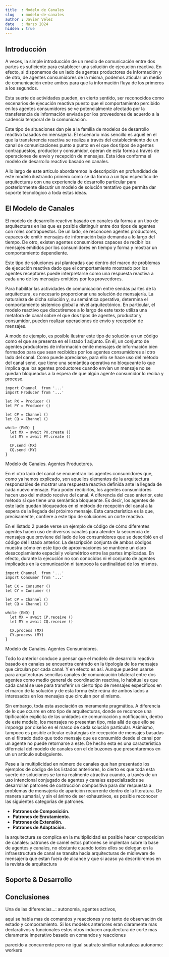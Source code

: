 ```yaml
---
title  : Modelo de Canales
slug   : modelo-de-canales
author : Javier Vélez
date   : Marzo 2024
hidden : true
---
```


## Introducción

A veces, la simple introducción de un medio de comunicación entre dos partes es suficiente para establecer una solución de ejecución reactiva. En efecto, si disponemos de un lado de agentes productores de información y de otro, de agentes consumidores de la misma, podemos aticular un medio de comunicación entre ambos para que la información fluya de los primeros a los segundos.

Esta suerte de actividades pueden, en cierto sentido, ser reconocidos como escenarios de ejecución reactiva puesto que el comportamiento percibido en los agentes consumidores se ve potencialmente afectado por la transferencia de información enviada por los proveedores de acuerdo a la cadencia temporal de la comunicación.

Este tipo de situaciones dan pie a la familia de modelos de desarrollo reactivo basados en mensajería. El escenario más sencillo es aquél en el que la transferencia reactiva se realiza a través del establecimiento de un canal de comunicaciones punto a punto en el que dos tipos de agentes contrapuestos, productor y consumidor, operan de esta forma a través de operaciones de envío y recepción de mensajes. Esta idea conforma el modelo de desarrollo reactivo basado en canales.

A lo largo de este articulo abordaremos la descripción en profundidad de este modelo ilustrando primero como se da forma a un tipo específico de arquitecturas con una experiencia de desarrollo particular para posteriormente discutir un modelo de solución tentativo que permita dar soporte tecnológico a toda estas ideas. 

## El Modelo de Canales

El modelo de desarrollo reactivo basado en canales da forma a un tipo de arquitecturas en las que es posible distinguir entre dos tipos de agentes con roles contrapuestos. De un lado, se reconocen agentes productores, capaces de emitir mensajes de información bajo demanda a lo largo del tiempo. De otro, existen agentes consumidores capaces de recibir los mensajes emitidos por los consumidores en tiempo y forma y mostrar un comportamiento dependiente.

Este tipo de soluciones así planteadas cae dentro del marco de problemas de ejecución reactiva dado que el comportamiento mostrado por los agentes receptores puede interpretarse como una respuesta reactiva a cada uno de los mensajes emitidos por los proveedores.

Para habilitar las actividades de comunicación entre sendas partes de la arquitectura, es necesario proporcionar una solución de mensajería. La naturaleza de dicha solución y, su semántica operativa, determina el comportamiento sistemico global a nivel arquitectónico. En particular, el modelo reactivo que discutiremos a lo largo de este texto utiliza una metafora de canal sobre el que dos tipos de agentes, productor y consumidor, pueden realizar operaciones de envío y recepción de mensajes.

A modo de ejemplo, es posible ilustrar este tipo de solución en un código como el que se presenta en el listado 1 adjunto. En él, un conjunto de agentes productores de información emite mensajes de información bien formados para que sean recibidos por los agentes consumidores al otro lado del canal. Como puede apreciarse, para ello se hace uso del método del canal send, que tiene una semántica operativa no bloqueante lo que implica que los agentes productores cuando envían un mensaje no se quedan bloqueados a la espera de que algún agente consumidor lo reciba y procese.

```
import Channel  from '...'
import Producer from '...'

let PX = Producer ()
let PY = Producer ()

let CP = Channel ()
let CQ = Channel ()

while (END) {
  let MX = await PX.create ()
  let MY = await PY.create ()

  CP.send (MX)
  CQ.send (MY)
}
```
<div class="listing">Modelo de Canales. Agentes Productores.</div>

En el otro lado del canal se encuentran los agentes consumidores que, como ya hemos explicado, son aquellos elementos de la arquitectura responsables de mostrar una respuesta reactiva definida ante la llegada de cada nuevo mensaje. Para poder recibirlos, los agentes consumidores hacen uso del método receive del canal. A diferencia del caso anterior, este método sí que tiene una semántica bloqueante. Es decir, los agentes de este lado quedan bloqueados en el método de recepción del canal a la espera de la llegada del próximo mensaje. Esta característica es la que, precisamente, confiere a este tipo de soluciones un corte reactivo.

En el listado 2 puede verse un ejemplo de código de cómo diferentes agentes hacen uso de diversos canales para atender la secuencia de mensajes que proviene del lado de los consumidores que se describió en el código del listado anterior. La descripción conjunta de ambos códigos muestra cómo en este tipo de aproximaciones se mantiene un claro desacoplamiento espacial y volumétrico entre las partes implicadas. En efecto, durante la ejecución no son conocidos ni el conjunto de agentes implicados en la comunicación ni tampoco la cardinalidad de los mismos. 

```
import Channel  from '...'
import Consumer from '...'

let CX = Consumer ()
let CY = Consumer ()

let CP = Channel ()
let CQ = Channel ()

while (END) {
  let MX = await CP.receive ()
  let MY = await CQ.receive ()

  CX.process (MX)
  CY.process (MY)
}
```
<div class="listing">Modelo de Canales. Agentes Consumidores.</div>

Todo lo anterior conduce a pensar que el modelo de desarrollo reactivo basado en canales se encuentra centrado en la tipología de los mensajes que circulan por cada canal. Y en efecto es así. Aunque pueden usarse para arquitecturas sencillas canales de comunicación bilateral entre dos agentes como medio general de coordinación reactiva, lo habitual es que cada canal se use para transferir un cierto tipo de mensajes específicos en el marco de la solución y de esta forma éste reúna de ambos lados a interesados en los mensajes que circulan por el mismo. 

Sin embargo, toda esta asociación es meramente pragmática. A diferencia de lo que ocurre en otro tipo de arquitecturas, donde se reconoce una tipificación explícita de las unidades de comunicación y notificación, dentro de este modelo, los mensajes no presentan tipo, más allá de que ello se imponga por diseño en el marco de cada solución particular. Asimismo, tampoco es posible articular estrategias de recepción de mensajes basadas en el filtrado dado que todo mensaje que es consumido desde el canal por un agente no puede retornarse a este. De hecho esta es una característica diferncial del modelo de canales con el de buzones que presentaremos en un un artículo subsiguiente. 

Pese a la multiplicidad en número de canales que han presentado los ejemplos de código de los listados anteriores, lo cierto es que toda esta suerte de soluciones se torna realmente atractiva cuando, a través de un uso intencional conjugado de agentes y canales especializados se desarrollan patrones de costrucción compositiva para dar respuesta a problemas de mensajería de aparición recurrente dentro de la literatura. De manera sumarial, y sin el ánimo de ser exhaustivos, es posible reconocer las siguientes categorías de patrones.

- **Patrones de Composición.**
- **Patrones de Enrutamiento.**
- **Patrones de Extensión.**
- **Patrones de Adaptación.**




la arquitectura se complica en la multiplicidad
es posible hacer composicion de canales: patrones de camel
estos patrones se implentan sobre la  base de agentes y canales, no obstante cuando todos ellos se delegan en la infraestructura de canal se transita hacia arquitecturas de midleware de mensajeria que estan fuera de alcance y que si acaso ya describiremos en la revista de arquitectura



## Soporte & Desarrollo



## Conclusiones

Una de las diferencias...: autonomia, agentes activos,

aqui se habla mas de comandos y reacciones y no tanto de observación de estado y comporamiento. Si los modelos anteriores eran claramente mas declarativos y funcionales estos otros inducen arquitectura de corte mas claramente imperativo basado en comandos y reacciones

parecido a concurrente pero no igual
suatrato similiar
naturaleza autonomo: workers

